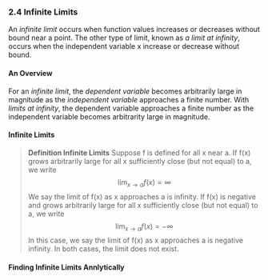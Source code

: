 ### 2.4 Infinite Limits

An *infinite limit* occurs when function values increases or decreases without bound near a point. The other type of limit, known as *a limit at infinity*, occurs when the independent variable x increase or decrease without bound.

#### An Overview
For an *infinite limit*, the *dependent variable* becomes arbitrarily large in magnitude as the *independent variable* approaches a finite number.
With *limits at infinity*, the dependent variable approaches a finite number as the independent variable becomes arbitrarity large in magnitude.

#### Infinite Limits
>**Definition Infinite Limits**
Suppose f is defined for all x near a. If f(x) grows arbitrarily large for all x sufficiently close (but not equal) to a, we write
$$
\lim_{x \to a}{f(x)} = \infty
$$
We say the limit of f(x) as x approaches a is infinity.
If f(x) is negative and grows arbitrarily large for all x sufficiently close (but not equal) to a, we write
$$
\lim_{x \to a}{f(x)} = -\infty
$$
In this case, we say the limit of f(x) as x approaches a is negative infinity. In both cases, the limit does not exist.

#### Finding Infinite Limits Annlytically
